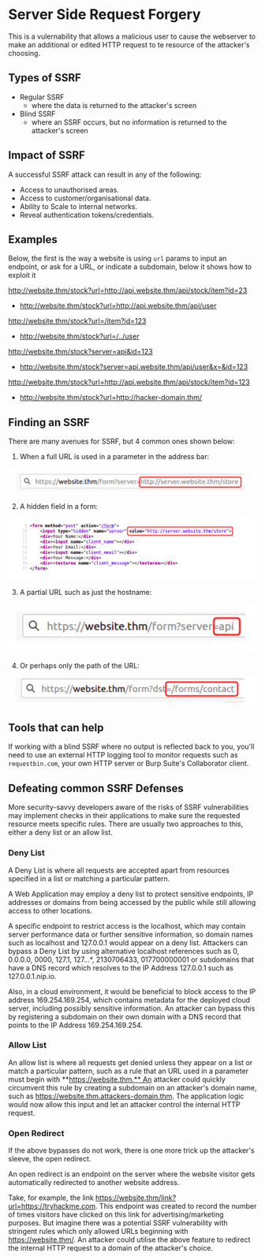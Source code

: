 # Server Side Request Forgery

This is a vulernability that allows a malicious user to cause the webserver to make an additional or edited HTTP request to te resource of the attacker's choosing.

## Types of SSRF

- Regular SSRF
    - where the data is returned to the attacker's screen
- Blind SSRF
    - where an SSRF occurs, but no information is returned to the attacker's screen

## Impact of SSRF

A successful SSRF attack can result in any of the following: 
* Access to unauthorised areas.
* Access to customer/organisational data.
* Ability to Scale to internal networks.
* Reveal authentication tokens/credentials.

## Examples

Below, the first is the way a website is using `url` params to input an endpoint, or ask for a URL, or indicate a subdomain, below it shows how to exploit it

http://website.thm/stock?url=http://api.website.thm/api/stock/item?id=23
- http://website.thm/stock?url=http://api.website.thm/api/user

http://website.thm/stock?url=/item?id=123
- http://website.thm/stock?url=/../user

http://website.thm/stock?server=api&id=123
- http://website.thm/stock?server=api.website.thm/api/user&x=&id=123

http://website.thm/stock?url=http://api.website.thm/api/stock/item?id=123
- http://website.thm/stock?url=http://hacker-domain.thm/

## Finding an SSRF

There are many avenues for SSRF, but 4 common ones shown below: 

1. When a full URL is used in a parameter in the address bar: 

![16acfd5b7d366fbb8f8fa36da880c238.png](../../images/16acfd5b7d366fbb8f8fa36da880c238.png)

2. A hidden field in a form: 

![5dec2507729da3b860b908960f13768e.png](../../images/5dec2507729da3b860b908960f13768e.png)

3. A partial URL such as just the hostname: 

![1d89d95c7929ebd6f91242cf0ebe4d7a.png](../../images/1d89d95c7929ebd6f91242cf0ebe4d7a.png)

4. Or perhaps only the path of the URL: 

![80f53508abf69c80473115537e81bf1b.png](../../images/80f53508abf69c80473115537e81bf1b.png)


## Tools that can help

If working with a blind SSRF where no output is reflected back to you, you'll need to use an external HTTP logging tool to monitor requests such as `requestbin.com`, your own HTTP server or Burp Suite's Collaborator client.


## Defeating common SSRF Defenses

More security-savvy developers aware of the risks of SSRF vulnerabilities may implement checks in their applications to make sure the requested resource meets specific rules. There are usually two approaches to this, either a deny list or an allow list.

### Deny List

A Deny List is where all requests are accepted apart from resources specified in a list or matching a particular pattern. 

A Web Application may employ a deny list to protect sensitive endpoints, IP addresses or domains from being accessed by the public while still allowing access to other locations. 

A specific endpoint to restrict access is the localhost, which may contain server performance data or further sensitive information, so domain names such as localhost and 127.0.0.1 would appear on a deny list. Attackers can bypass a Deny List by using alternative localhost references such as 0, 0.0.0.0, 0000, 127.1, 127.*.*.*, 2130706433, 017700000001 or subdomains that have a DNS record which resolves to the IP Address 127.0.0.1 such as 127.0.0.1.nip.io.

Also, in a cloud environment, it would be beneficial to block access to the IP address 169.254.169.254, which contains metadata for the deployed cloud server, including possibly sensitive information. An attacker can bypass this by registering a subdomain on their own domain with a DNS record that points to the IP Address 169.254.169.254.
  

### Allow List

An allow list is where all requests get denied unless they appear on a list or match a particular pattern, such as a rule that an URL used in a parameter must begin with **https://website.thm.** An attacker could quickly circumvent this rule by creating a subdomain on an attacker's domain name, such as https://website.thm.attackers-domain.thm. The application logic would now allow this input and let an attacker control the internal HTTP request.

  

### Open Redirect

If the above bypasses do not work, there is one more trick up the attacker's sleeve, the open redirect. 

An open redirect is an endpoint on the server where the website visitor gets automatically redirected to another website address. 

Take, for example, the link https://website.thm/link?url=https://tryhackme.com. This endpoint was created to record the number of times visitors have clicked on this link for advertising/marketing purposes. But imagine there was a potential SSRF vulnerability with stringent rules which only allowed URLs beginning with https://website.thm/. An attacker could utilise the above feature to redirect the internal HTTP request to a domain of the attacker's choice.